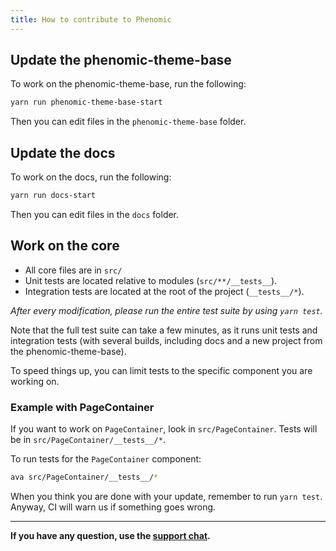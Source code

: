 ```yaml
---
title: How to contribute to Phenomic
---
```


## Update the phenomic-theme-base

To work on the phenomic-theme-base, run the following:

```sh
yarn run phenomic-theme-base-start
```

Then you can edit files in the `phenomic-theme-base` folder.

## Update the docs

To work on the docs, run the following:

```sh
yarn run docs-start
```

Then you can edit files in the `docs` folder.

## Work on the core

- All core files are in `src/`
- Unit tests are located relative to modules (`src/**/__tests__`).
- Integration tests are located at the root of the project (`__tests__/*`).

_After every modification, please run the entire test suite by using
`yarn test`._

Note that the full test suite can take a few minutes, as it runs unit tests and
integration tests (with several builds, including docs and a new project from
the phenomic-theme-base).

To speed things up, you can limit tests to the specific component you are working on.

### Example with PageContainer

If you want to work on ``PageContainer``, look in ``src/PageContainer``.
Tests will be in ``src/PageContainer/__tests__/*``.

To run tests for the ``PageContainer`` component:

```sh
ava src/PageContainer/__tests__/*
```

When you think you are done with your update, remember to run `yarn test`.
Anyway, CI will warn us if something goes wrong.

---

**If you have any question, use the [support chat](https://gitter.im/MoOx/phenomic).**
